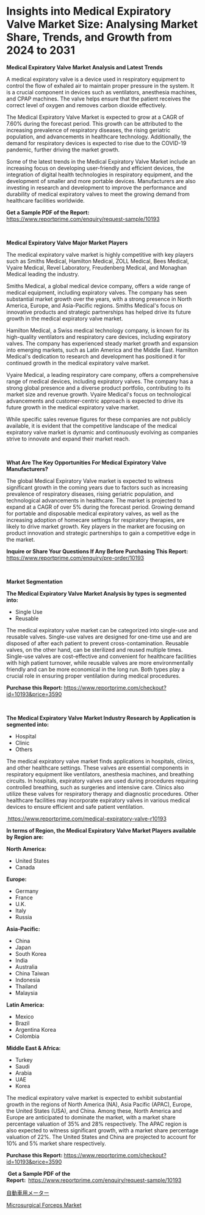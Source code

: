 <p><h1>Insights into Medical Expiratory Valve Market Size: Analysing Market Share, Trends, and Growth from 2024 to 2031</h1></p><p><strong>Medical Expiratory Valve Market Analysis and Latest Trends</strong></p>
<p><p>A medical expiratory valve is a device used in respiratory equipment to control the flow of exhaled air to maintain proper pressure in the system. It is a crucial component in devices such as ventilators, anesthesia machines, and CPAP machines. The valve helps ensure that the patient receives the correct level of oxygen and removes carbon dioxide effectively.</p><p>The Medical Expiratory Valve Market is expected to grow at a CAGR of 7.60% during the forecast period. This growth can be attributed to the increasing prevalence of respiratory diseases, the rising geriatric population, and advancements in healthcare technology. Additionally, the demand for respiratory devices is expected to rise due to the COVID-19 pandemic, further driving the market growth.</p><p>Some of the latest trends in the Medical Expiratory Valve Market include an increasing focus on developing user-friendly and efficient devices, the integration of digital health technologies in respiratory equipment, and the development of smaller and more portable devices. Manufacturers are also investing in research and development to improve the performance and durability of medical expiratory valves to meet the growing demand from healthcare facilities worldwide.</p></p>
<p><strong>Get a Sample PDF of the Report:&nbsp;</strong> <a href="https://www.reportprime.com/enquiry/request-sample/10193">https://www.reportprime.com/enquiry/request-sample/10193</a></p>
<p>&nbsp;</p>
<p><strong>Medical Expiratory Valve Major Market Players</strong></p>
<p><p>The medical expiratory valve market is highly competitive with key players such as Smiths Medical, Hamilton Medical, ZOLL Medical, Bees Medical, Vyaire Medical, Revel Laboratory, Freudenberg Medical, and Monaghan Medical leading the industry. </p><p>Smiths Medical, a global medical device company, offers a wide range of medical equipment, including expiratory valves. The company has seen substantial market growth over the years, with a strong presence in North America, Europe, and Asia-Pacific regions. Smiths Medical's focus on innovative products and strategic partnerships has helped drive its future growth in the medical expiratory valve market.</p><p>Hamilton Medical, a Swiss medical technology company, is known for its high-quality ventilators and respiratory care devices, including expiratory valves. The company has experienced steady market growth and expansion into emerging markets, such as Latin America and the Middle East. Hamilton Medical's dedication to research and development has positioned it for continued growth in the medical expiratory valve market.</p><p>Vyaire Medical, a leading respiratory care company, offers a comprehensive range of medical devices, including expiratory valves. The company has a strong global presence and a diverse product portfolio, contributing to its market size and revenue growth. Vyaire Medical's focus on technological advancements and customer-centric approach is expected to drive its future growth in the medical expiratory valve market.</p><p>While specific sales revenue figures for these companies are not publicly available, it is evident that the competitive landscape of the medical expiratory valve market is dynamic and continuously evolving as companies strive to innovate and expand their market reach.</p></p>
<p>&nbsp;</p>
<p><strong>What Are The Key Opportunities For Medical Expiratory Valve Manufacturers?</strong></p>
<p><p>The global Medical Expiratory Valve market is expected to witness significant growth in the coming years due to factors such as increasing prevalence of respiratory diseases, rising geriatric population, and technological advancements in healthcare. The market is projected to expand at a CAGR of over 5% during the forecast period. Growing demand for portable and disposable medical expiratory valves, as well as the increasing adoption of homecare settings for respiratory therapies, are likely to drive market growth. Key players in the market are focusing on product innovation and strategic partnerships to gain a competitive edge in the market.</p></p>
<p><strong>Inquire or Share Your Questions If Any Before Purchasing This Report:</strong> <a href="https://www.reportprime.com/enquiry/pre-order/10193">https://www.reportprime.com/enquiry/pre-order/10193</a></p>
<p>&nbsp;</p>
<p><strong>Market Segmentation</strong></p>
<p><strong>The Medical Expiratory Valve Market Analysis by types is segmented into:</strong></p>
<p><ul><li>Single Use</li><li>Reusable</li></ul></p>
<p><p>The medical expiratory valve market can be categorized into single-use and reusable valves. Single-use valves are designed for one-time use and are disposed of after each patient to prevent cross-contamination. Reusable valves, on the other hand, can be sterilized and reused multiple times. Single-use valves are cost-effective and convenient for healthcare facilities with high patient turnover, while reusable valves are more environmentally friendly and can be more economical in the long run. Both types play a crucial role in ensuring proper ventilation during medical procedures.</p></p>
<p><strong>Purchase this Report:&nbsp;</strong><a href="https://www.reportprime.com/checkout?id=10193&price=3590">https://www.reportprime.com/checkout?id=10193&price=3590</a></p>
<p>&nbsp;</p>
<p><strong>The Medical Expiratory Valve Market Industry Research by Application is segmented into:</strong></p>
<p><ul><li>Hospital</li><li>Clinic</li><li>Others</li></ul></p>
<p><p>The medical expiratory valve market finds applications in hospitals, clinics, and other healthcare settings. These valves are essential components in respiratory equipment like ventilators, anesthesia machines, and breathing circuits. In hospitals, expiratory valves are used during procedures requiring controlled breathing, such as surgeries and intensive care. Clinics also utilize these valves for respiratory therapy and diagnostic procedures. Other healthcare facilities may incorporate expiratory valves in various medical devices to ensure efficient and safe patient ventilation.</p></p>
<p><a href="https://www.reportprime.com/medical-expiratory-valve-r10193">&nbsp;https://www.reportprime.com/medical-expiratory-valve-r10193</a></p>
<p><strong>In terms of Region, the Medical Expiratory Valve Market Players available by Region are:</strong></p>
<p>
    <p> <strong> North America: </strong>
        <ul>
            <li>United States</li>
            <li>Canada</li>
        </ul>
        </p> 
    <p> <strong> Europe: </strong>
        <ul>
            <li>Germany</li>
            <li>France</li>
            <li>U.K.</li>
            <li>Italy</li>
            <li>Russia</li>
        </ul>
        </p> 
    <p> <strong> Asia-Pacific: </strong>
        <ul>
            <li>China</li>
            <li>Japan</li>
            <li>South Korea</li>
            <li>India</li>
            <li>Australia</li>
            <li>China Taiwan</li>
            <li>Indonesia</li>
            <li>Thailand</li>
            <li>Malaysia</li>
        </ul>
        </p> 
    <p> <strong> Latin America: </strong>
        <ul>
            <li>Mexico</li>
            <li>Brazil</li>
            <li>Argentina Korea</li>
            <li>Colombia</li>
        </ul>
        </p> 
    <p> <strong> Middle East & Africa: </strong>
        <ul>
            <li>Turkey</li>
            <li>Saudi</li>
            <li>Arabia</li>
            <li>UAE</li>
            <li>Korea</li>
        </ul>
    </p>
    </p>
<p><p>The medical expiratory valve market is expected to exhibit substantial growth in the regions of North America (NA), Asia Pacific (APAC), Europe, the United States (USA), and China. Among these, North America and Europe are anticipated to dominate the market, with a market share percentage valuation of 35% and 28% respectively. The APAC region is also expected to witness significant growth, with a market share percentage valuation of 22%. The United States and China are projected to account for 10% and 5% market share respectively.</p></p>
<p><strong>Purchase this Report: </strong><a href="https://www.reportprime.com/checkout?id=10193&price=3590">https://www.reportprime.com/checkout?id=10193&price=3590</a></p>
<p>&nbsp;<strong>Get a Sample PDF of the Report:&nbsp;&nbsp;</strong><a href="https://www.reportprime.com/enquiry/request-sample/10193">https://www.reportprime.com/enquiry/request-sample/10193</a></p>
<p><strong></strong></p>
<p><p><a href="https://github.com/oqxogxyvqe90775/Market-Research-Report-List-1/blob/main/728128423935.md">自動車用メーター</a></p><p><a href="https://github.com/RoccoManning/Market-Research-Report-List-4/blob/main/microsurgical-forceps-market.md">Microsurgical Forceps Market</a></p></p>